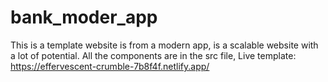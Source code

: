 # bank_moder_app
This is a template website is from a modern app, is a scalable website with a lot of potential.
All the components are in the src file,
Live template: https://effervescent-crumble-7b8f4f.netlify.app/
